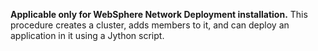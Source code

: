 **Applicable only for WebSphere Network Deployment installation.**
This procedure creates a cluster, adds members to it, and can deploy an application in it using a Jython script.